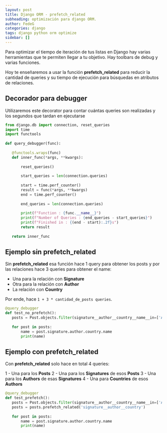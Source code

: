 ```yaml
---
layout: post
title: Django ORM - prefetch_related
subheading: optimización para django ORM.
author: FedeG
categories: django
tags: django python orm optimize
sidebar: []
---
```


Para optimizar el tiempo de iteración de tus listas en Django hay varias herramientas que te permiten llegar a tu objetivo.
Hay toolbars de debug y varias funciones.

Hoy te enseñaremos a usar la función **prefetch_related** para reducir la cantidad de queries y su tiempo de ejecución para búsquedas en atributos de relaciones.

## Decorador para debugger

Utilizaremos este decorator para contar cuántas queries son realizadas y los segundos que tardan en ejecutarse

```python
from django.db import connection, reset_queries
import time
import functools
 
def query_debugger(func):
 
   @functools.wraps(func)
   def inner_func(*args, **kwargs):
 
       reset_queries()
 
       start_queries = len(connection.queries)
 
       start = time.perf_counter()
       result = func(*args, **kwargs)
       end = time.perf_counter()
 
       end_queries = len(connection.queries)
 
       print(f"Function : {func.__name__}")
       print(f"Number of Queries : {end_queries - start_queries}")
       print(f"Finished in : {(end - start):.2f}s")
       return result
 
   return inner_func
```

## Ejemplo sin prefetch_related

Sin **prefetch_related** esa función hace 1 query para obtener los posts y por las relaciones hace 3 queries para obtener el name:

- Una para la relación con **Signature**
- Otra para la relación con **Author**
- La relación con **Country**

Por ende, hace `1 + 3 * cantidad_de_posts queries`.

```python
@query_debugger
def test_no_prefetch():
   posts = Post.objects.filter(signature__author__country__name__in=['Argentina', 'Uruguay'])
 
   for post in posts:
       name = post.signature.author.country.name
       print(name)
```

## Ejemplo con prefetch_related

Con **prefetch_related** solo hace en total 4 queries:

1 - Una para los **Posts**
2 - Una para los **Signatures** de esos **Posts**
3 - Una para los **Authors** de esas **Signatures**
4 - Una para **Countries** de esos **Authors**

```python
@query_debugger
def test_prefetch():
   posts = Post.objects.filter(signature__author__country__name__in=['Argentina', 'Uruguay'])
   posts = posts.prefetch_related('signature__author__country')
 
   for post in posts:
       name = post.signature.author.country.name
       print(name)
```
